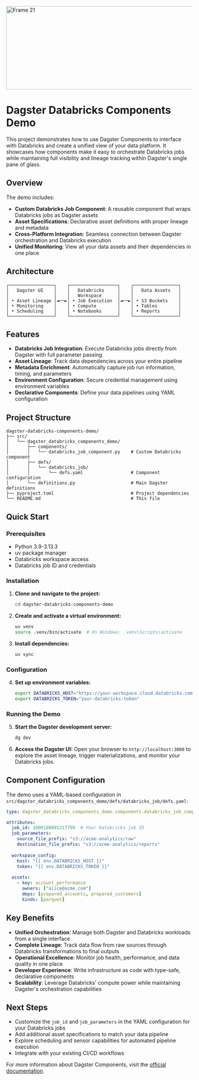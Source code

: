 
<img width="1400" height="225" alt="Frame 21" src="https://github.com/user-attachments/assets/6c3e4596-b1ea-4196-bc36-965a34f3d3f1" />

# Dagster Databricks Components Demo

This project demonstrates how to use Dagster Components to interface with Databricks and create a unified view of your data platform. It showcases how components make it easy to orchestrate Databricks jobs while maintaining full visibility and lineage tracking within Dagster's single pane of glass.

## Overview

The demo includes:

- **Custom Databricks Job Component**: A reusable component that wraps Databricks jobs as Dagster assets
- **Asset Specifications**: Declarative asset definitions with proper lineage and metadata
- **Cross-Platform Integration**: Seamless connection between Dagster orchestration and Databricks execution
- **Unified Monitoring**: View all your data assets and their dependencies in one place

## Architecture

```
┌─────────────────┐    ┌──────────────────┐    ┌─────────────────┐
│   Dagster UI    │    │   Databricks     │    │   Data Assets   │
│                 │    │   Workspace      │    │                 │
│ • Asset Lineage │◄──►│ • Job Execution  │◄──►│ • S3 Buckets    │
│ • Monitoring    │    │ • Compute        │    │ • Tables        │
│ • Scheduling    │    │ • Notebooks      │    │ • Reports       │
└─────────────────┘    └──────────────────┘    └─────────────────┘
```

## Features

- **Databricks Job Integration**: Execute Databricks jobs directly from Dagster with full parameter passing
- **Asset Lineage**: Track data dependencies across your entire pipeline
- **Metadata Enrichment**: Automatically capture job run information, timing, and parameters
- **Environment Configuration**: Secure credential management using environment variables
- **Declarative Components**: Define your data pipelines using YAML configuration

## Project Structure

```
dagster-databricks-components-demo/
├── src/
│   └── dagster_databricks_components_demo/
│       ├── components/
│       │   └── databricks_job_component.py    # Custom Databricks component
│       ├── defs/
│       │   └── databricks_job/
│       │       └── defs.yaml                  # Component configuration
│       └── definitions.py                     # Main Dagster definitions
├── pyproject.toml                             # Project dependencies
└── README.md                                  # This file
```

## Quick Start

### Prerequisites

- Python 3.9-3.13.3
- uv package manager
- Databricks workspace access
- Databricks job ID and credentials

### Installation

1. **Clone and navigate to the project:**
   ```bash
   cd dagster-databricks-components-demo
   ```

2. **Create and activate a virtual environment:**
   ```bash
   uv venv
   source .venv/bin/activate  # On Windows: .venv\Scripts\activate
   ```

3. **Install dependencies:**
   ```bash
   uv sync
   ```

### Configuration

4. **Set up environment variables:**
   ```bash
   export DATABRICKS_HOST="https://your-workspace.cloud.databricks.com"
   export DATABRICKS_TOKEN="your-databricks-token"
   ```

### Running the Demo

5. **Start the Dagster development server:**
   ```bash
   dg dev
   ```

6. **Access the Dagster UI:**
   Open your browser to `http://localhost:3000` to explore the asset lineage, trigger materializations, and monitor your Databricks jobs.

## Component Configuration

The demo uses a YAML-based configuration in `src/dagster_databricks_components_demo/defs/databricks_job/defs.yaml`:

```yaml
type: dagster_databricks_components_demo.components.databricks_job_component.DatabricksJobComponent

attributes:
  job_id: 1000180891217799  # Your Databricks job ID
  job_parameters:
    source_file_prefix: "s3://acme-analytics/raw"
    destination_file_prefix: "s3://acme-analytics/reports"
  
  workspace_config:
    host: "{{ env.DATABRICKS_HOST }}"
    token: "{{ env.DATABRICKS_TOKEN }}"
  
  assets:
    - key: account_performance
      owners: ["alice@acme.com"]
      deps: [prepared_accounts, prepared_customers]
      kinds: [parquet]
```

## Key Benefits

- **Unified Orchestration**: Manage both Dagster and Databricks workloads from a single interface
- **Complete Lineage**: Track data flow from raw sources through Databricks transformations to final outputs
- **Operational Excellence**: Monitor job health, performance, and data quality in one place
- **Developer Experience**: Write infrastructure as code with type-safe, declarative components
- **Scalability**: Leverage Databricks' compute power while maintaining Dagster's orchestration capabilities

## Next Steps

- Customize the `job_id` and `job_parameters` in the YAML configuration for your Databricks jobs
- Add additional asset specifications to match your data pipeline
- Explore scheduling and sensor capabilities for automated pipeline execution
- Integrate with your existing CI/CD workflows

For more information about Dagster Components, visit the [official documentation](https://docs.dagster.io/).
